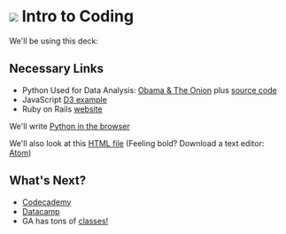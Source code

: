 # ![](https://ga-dash.s3.amazonaws.com/production/assets/logo-9f88ae6c9c3871690e33280fcf557f33.png) Intro to Coding

We'll be using this deck:

## Necessary Links

- Python Used for Data Analysis: [Obama & The Onion](https://medium.com/@josephofiowa/what-real-fake-news-says-about-obamas-presidency-4bf42be71ff1) plus [source code](https://github.com/josephofiowa/zenzic/blob/master/obama-onion/obama-onion-analysis.ipynb)
- JavaScript [D3 example](https://flowingdata.com/2015/12/15/a-day-in-the-life-of-americans/)
- Ruby on Rails [website](https://www.meansdatabase.com/)


We'll write [Python in the browser](http://pythonfiddle.com/)

We'll also look at this [HTML file](./example.html) (Feeling bold? Download a text editor: [Atom](https://atom.io/))


## What's Next?

- [Codecademy](https://www.codecademy.com/)
- [Datacamp](https://www.datacamp.com/)
- GA has tons of [classes!](https://generalassemb.ly/education)